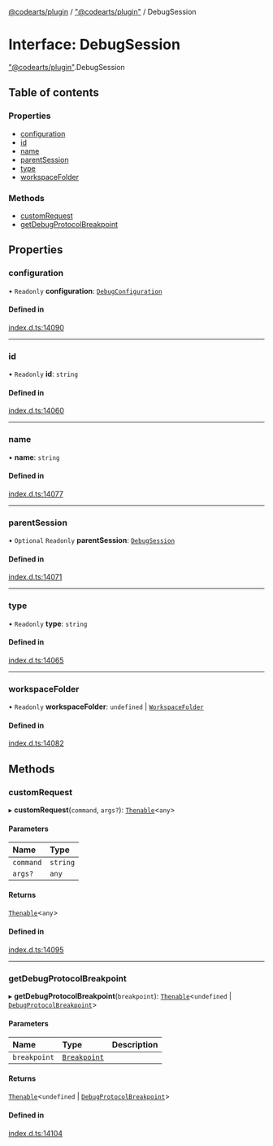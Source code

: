 [@codearts/plugin](../README.md) / ["@codearts/plugin"](../modules/_codearts_plugin_.md) / DebugSession

# Interface: DebugSession

["@codearts/plugin"](../modules/_codearts_plugin_.md).DebugSession

## Table of contents

### Properties

- [configuration](codearts_plugin_.DebugSession.md#configuration)
- [id](codearts_plugin_.DebugSession.md#id)
- [name](codearts_plugin_.DebugSession.md#name)
- [parentSession](codearts_plugin_.DebugSession.md#parentsession)
- [type](codearts_plugin_.DebugSession.md#type)
- [workspaceFolder](codearts_plugin_.DebugSession.md#workspacefolder)

### Methods

- [customRequest](codearts_plugin_.DebugSession.md#customrequest)
- [getDebugProtocolBreakpoint](codearts_plugin_.DebugSession.md#getdebugprotocolbreakpoint)

## Properties

### configuration

• `Readonly` **configuration**: [`DebugConfiguration`](codearts_plugin_.DebugConfiguration.md)

#### Defined in

[index.d.ts:14090](https://github.com/huaweicloud/cloudide-plugin-api/blob/203b986/index.d.ts#L14090)

___

### id

• `Readonly` **id**: `string`

#### Defined in

[index.d.ts:14060](https://github.com/huaweicloud/cloudide-plugin-api/blob/203b986/index.d.ts#L14060)

___

### name

• **name**: `string`

#### Defined in

[index.d.ts:14077](https://github.com/huaweicloud/cloudide-plugin-api/blob/203b986/index.d.ts#L14077)

___

### parentSession

• `Optional` `Readonly` **parentSession**: [`DebugSession`](codearts_plugin_.DebugSession.md)

#### Defined in

[index.d.ts:14071](https://github.com/huaweicloud/cloudide-plugin-api/blob/203b986/index.d.ts#L14071)

___

### type

• `Readonly` **type**: `string`

#### Defined in

[index.d.ts:14065](https://github.com/huaweicloud/cloudide-plugin-api/blob/203b986/index.d.ts#L14065)

___

### workspaceFolder

• `Readonly` **workspaceFolder**: `undefined` \| [`WorkspaceFolder`](codearts_plugin_.WorkspaceFolder.md)

#### Defined in

[index.d.ts:14082](https://github.com/huaweicloud/cloudide-plugin-api/blob/203b986/index.d.ts#L14082)

## Methods

### customRequest

▸ **customRequest**(`command`, `args?`): [`Thenable`](Thenable.md)<`any`\>

#### Parameters

| Name | Type |
| :------ | :------ |
| `command` | `string` |
| `args?` | `any` |

#### Returns

[`Thenable`](Thenable.md)<`any`\>

#### Defined in

[index.d.ts:14095](https://github.com/huaweicloud/cloudide-plugin-api/blob/203b986/index.d.ts#L14095)

___

### getDebugProtocolBreakpoint

▸ **getDebugProtocolBreakpoint**(`breakpoint`): [`Thenable`](Thenable.md)<`undefined` \| [`DebugProtocolBreakpoint`](codearts_plugin_.DebugProtocolBreakpoint.md)\>

#### Parameters

| Name | Type | Description |
| :------ | :------ | :------ |
| `breakpoint` | [`Breakpoint`](../classes/codearts_plugin_.Breakpoint.md) |  |

#### Returns

[`Thenable`](Thenable.md)<`undefined` \| [`DebugProtocolBreakpoint`](codearts_plugin_.DebugProtocolBreakpoint.md)\>

#### Defined in

[index.d.ts:14104](https://github.com/huaweicloud/cloudide-plugin-api/blob/203b986/index.d.ts#L14104)
